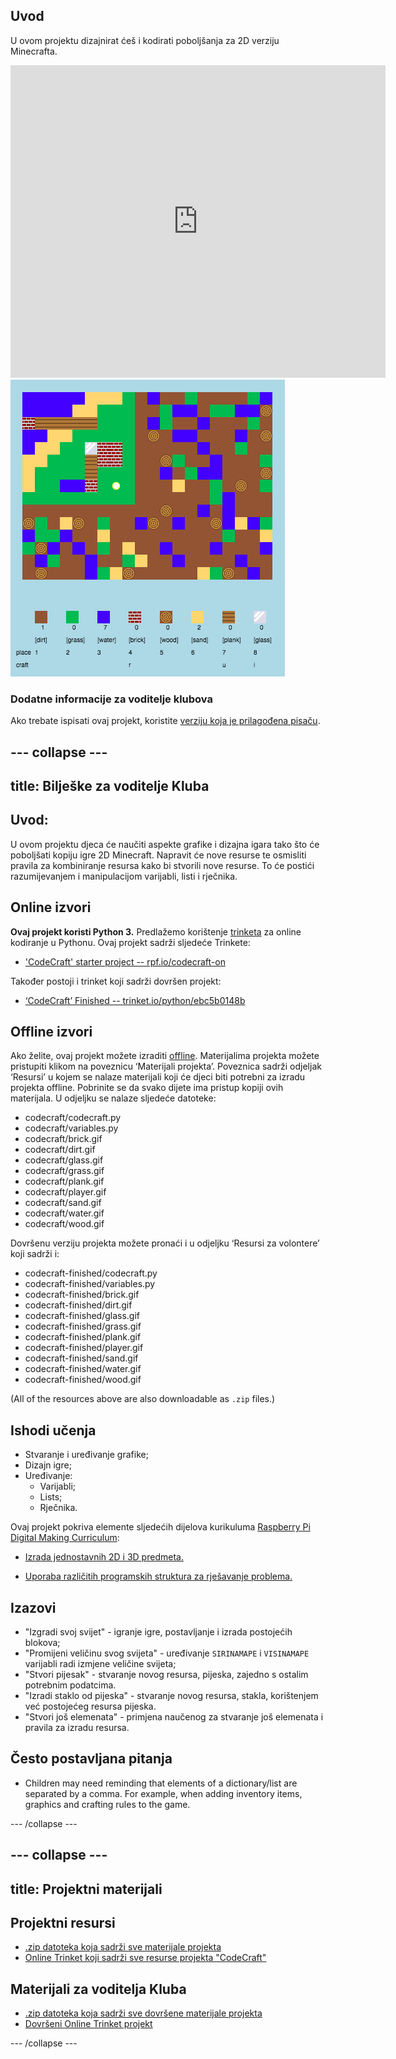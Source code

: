 ## Uvod

U ovom projektu dizajnirat ćeš i kodirati poboljšanja za 2D verziju Minecrafta.

<div class="trinket">
  <iframe src="https://trinket.io/embed/python/ebc5b0148b?outputOnly=true&start=result" width="600" height="500" frameborder="0" marginwidth="0" marginheight="0" allowfullscreen>
  </iframe>
  <img src="images/craft-finished.png">
</div>

### Dodatne informacije za voditelje klubova

Ako trebate ispisati ovaj projekt, koristite [verziju koja je prilagođena pisaču](https://projects.raspberrypi.org/en/projects/codecraft/print).

## \--- collapse \---

## title: Bilješke za voditelje Kluba

## Uvod:

U ovom projektu djeca će naučiti aspekte grafike i dizajna igara tako što će poboljšati kopiju igre 2D Minecraft. Napravit će nove resurse te osmisliti pravila za kombiniranje resursa kako bi stvorili nove resurse. To će postići razumijevanjem i manipulacijom varijabli, listi i rječnika.

## Online izvori

**Ovaj projekt koristi Python 3.** Predlažemo korištenje [trinketa](https://trinket.io/) za online kodiranje u Pythonu. Ovaj projekt sadrži sljedeće Trinkete:

+ ['CodeCraft' starter project -- rpf.io/codecraft-on](http://rpf.io/codecraft-on)

Također postoji i trinket koji sadrži dovršen projekt:

+ [‘CodeCraft’ Finished -- trinket.io/python/ebc5b0148b](https://trinket.io/python/ebc5b0148b)

## Offline izvori

Ako želite, ovaj projekt možete izraditi [offline](https://www.codeclubprojects.org/en-GB/resources/python-working-offline/). Materijalima projekta možete pristupiti klikom na poveznicu ‘Materijali projekta’. Poveznica sadrži odjeljak ‘Resursi’ u kojem se nalaze materijali koji će djeci biti potrebni za izradu projekta offline. Pobrinite se da svako dijete ima pristup kopiji ovih materijala. U odjeljku se nalaze sljedeće datoteke:

+ codecraft/codecraft.py
+ codecraft/variables.py
+ codecraft/brick.gif
+ codecraft/dirt.gif
+ codecraft/glass.gif
+ codecraft/grass.gif
+ codecraft/plank.gif
+ codecraft/player.gif
+ codecraft/sand.gif
+ codecraft/water.gif
+ codecraft/wood.gif

Dovršenu verziju projekta možete pronaći i u odjeljku ‘Resursi za volontere’ koji sadrži i:

+ codecraft-finished/codecraft.py
+ codecraft-finished/variables.py
+ codecraft-finished/brick.gif
+ codecraft-finished/dirt.gif
+ codecraft-finished/glass.gif
+ codecraft-finished/grass.gif
+ codecraft-finished/plank.gif
+ codecraft-finished/player.gif
+ codecraft-finished/sand.gif
+ codecraft-finished/water.gif
+ codecraft-finished/wood.gif

(All of the resources above are also downloadable as `.zip` files.)

## Ishodi učenja

+ Stvaranje i uređivanje grafike;
+ Dizajn igre;
+ Uređivanje: 
    + Varijabli;
    + Lists;
    + Rječnika.

Ovaj projekt pokriva elemente sljedećih dijelova kurikuluma [Raspberry Pi Digital Making Curriculum](http://rpf.io/curriculum):

+ [Izrada jednostavnih 2D i 3D predmeta.](https://www.raspberrypi.org/curriculum/design/creator)

+ [Uporaba različitih programskih struktura za rješavanje problema.](https://www.raspberrypi.org/curriculum/programming/builder)

## Izazovi

+ "Izgradi svoj svijet" - igranje igre, postavljanje i izrada postojećih blokova;
+ "Promijeni veličinu svog svijeta" - uređivanje `SIRINAMAPE` i `VISINAMAPE` varijabli radi izmjene veličine svijeta;
+ "Stvori pijesak" - stvaranje novog resursa, pijeska, zajedno s ostalim potrebnim podatcima.
+ "Izradi staklo od pijeska" - stvaranje novog resursa, stakla, korištenjem već postojećeg resursa pijeska.
+ "Stvori još elemenata" - primjena naučenog za stvaranje još elemenata i pravila za izradu resursa.

## Često postavljana pitanja

+ Children may need reminding that elements of a dictionary/list are separated by a comma. For example, when adding inventory items, graphics and crafting rules to the game.

\--- /collapse \---

## \--- collapse \---

## title: Projektni materijali

## Projektni resursi

+ [.zip datoteka koja sadrži sve materijale projekta](resources/codecraft-resources.zip)
+ [Online Trinket koji sadrži sve resurse projekta "CodeCraft"](http://rpf.io/codecraft-on)

## Materijali za voditelja Kluba

+ [.zip datoteka koja sadrži sve dovršene materijale projekta](solutions/codecraft-solution.zip)
+ [Dovršeni Online Trinket projekt](https://trinket.io/python/ebc5b0148b)

\--- /collapse \---